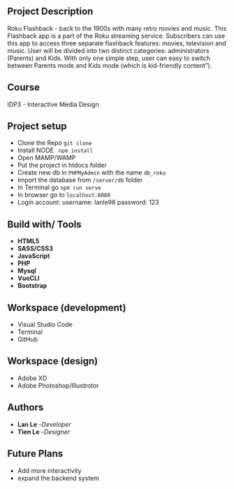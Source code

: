 
## Project Description

Roku Flashback - back to the 1900s with many retro movies and music.
This Flashback app is a part of the Roku streaming service. Subscribers can use this app to access three separate flashback features: movies, television and music.
User will be divided into two distinct categories: administrators (Parents) and Kids. 
With only one simple step, user can easy to switch between Parents mode and Kids mode (which is kid-friendly content”). 

## Course

IDP3 - Interactive Media Design

## Project setup
* Clone the Repo ```git clone```
* Install NODE ``` npm install```
* Open MAMP/WAMP
* Put the project in htdocs folder
* Create new db in ```PHPMyAdmin``` with the name ```db_roku```
* Import the database from ```/server/db``` folder
* In Terminal go ```npm run serve```
* In browser go to ```localhost:8080```
* Login account:
    username: lanle98
    password: 123




## Build with/ Tools
* **HTML5**
* **SASS/CSS3**
* **JavaScript**
* **PHP**
* **Mysql**
* **VueCLI**
* **Bootstrap**


## Workspace (development)
* Visual Studio Code
* Terminal
* GitHub

## Workspace (design)
* Adobe XD
* Adobe Photoshop/Illustrotor

## Authors
* **Lan Le** -*Developer*
* **Tien Le** -*Designer*



## Future Plans
* Add more interactivity
* expand the backend system

